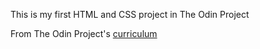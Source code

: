 This is my first HTML and CSS project in The Odin Project

From The Odin Project's [curriculum](http://www.theodinproject.com/courses/web-development-101/lessons/html-css)